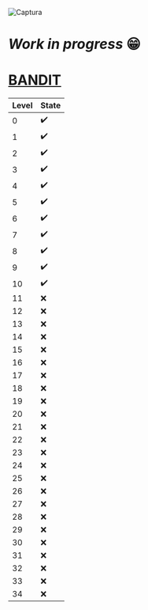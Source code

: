 ![Captura](https://user-images.githubusercontent.com/71336562/224801099-fd9c5085-6902-4e9a-85e1-261559d12017.PNG)

# _Work in progress_ :grin:
# [BANDIT](https://overthewire.org/wargames/bandit/)

| Level | State |
|---|---|
| 0  | :heavy_check_mark: |
| 1  | :heavy_check_mark: |
| 2  | :heavy_check_mark: |
| 3  | :heavy_check_mark: |
| 4  | :heavy_check_mark: |
| 5  | :heavy_check_mark: |
| 6  | :heavy_check_mark: |
| 7  | :heavy_check_mark: |
| 8  | :heavy_check_mark: |
| 9  | :heavy_check_mark: |
| 10  | :heavy_check_mark: |
| 11  | :x: |
| 12  | :x: |
| 13  | :x: |
| 14  | :x: |
| 15  | :x: |
| 16  | :x: |
| 17  | :x: |
| 18  | :x: |
| 19  | :x: |
| 20  | :x: |
| 21  | :x: |
| 22  | :x: |
| 23  | :x: |
| 24  | :x: |
| 25  | :x: |
| 26  | :x: |
| 27  | :x: |
| 28  | :x: |
| 29  | :x: |
| 30  | :x: |
| 31  | :x: |
| 32  | :x: |
| 33  | :x: |
| 34  | :x: |
